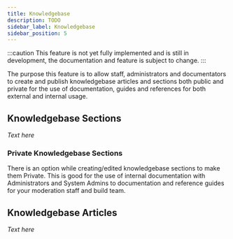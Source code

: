 ```yaml
---
title: Knowledgebase
description: TODO
sidebar_label: Knowledgebase
sidebar_position: 5
---
```


:::caution
This feature is not yet fully implemented and is still in development, the documentation and feature is subject to change.
:::

The purpose this feature is to allow staff, administrators and documentators to create and publish knowledgebase articles and sections both public and private for the use of documentation, guides and references for both external and internal usage.

## Knowledgebase Sections
*Text here*

### Private Knowledgebase Sections
There is an option while creating/edited knowledgebase sections to make them Private. This is good for the use of internal documentation with Administrators and System Admins to documentation and reference guides for your moderation staff and build team.

## Knowledgebase Articles
*Text here*